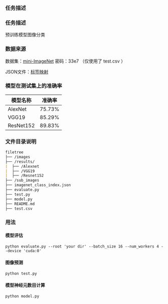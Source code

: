### 任务描述

### 任务描述

预训练模型图像分类

### 数据来源

数据集：[mini-ImageNet](https://pan.baidu.com/s/1bQTtrkEgWfs_iaVRwxPF3Q#list/path=%2Fsharelink2168611027-758932909271168%2Fmini-imagenet&parentPath=%2Fsharelink2168611027-758932909271168)   密码：33e7   （仅使用了 test.csv ）

JSON文件：[标签映射](https://github.com/WZMIAOMIAO/deep-learning-for-image-processing/blob/master/pytorch_classification/mini_imagenet/imagenet_class_index.json)

### 模型在测试集上的准确率

| 模型名称  | 准确率 |
| --------- | ------ |
| AlexNet   | 75.73% |
| VGG19     | 85.29% |
| ResNet152 | 89.83% |

### 文件目录说明

```markdown
filetree 
├── /images
├── /results/
|  ├── /Alexnet
|  ├── /VGG19
|  ├── /Resnet152
├── /sub_images
├── imagenet_class_index.json
├── evaluate.py
├── test.py
├── model.py
├── README.md
├── test.csv
```

### 用法

#### 模型评估

```shell
python evaluate.py --root 'your dir' --batch_size 16 --num_workers 4 --device 'cuda:0'
```

#### 图像预测

```shell
python test.py 
```

#### 模型神经元数目计算

```
python model.py
```

